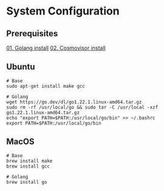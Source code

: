 # System Configuration

## Prerequisites
[01. Golang install](prerequisites/install_golang.md)
[02. Cosmovisor install](prerequisites/install_cosmovisor.md)

## Ubuntu
```
# Base
sudo apt-get install make gcc

# Golang
wget https://go.dev/dl/go1.22.1.linux-amd64.tar.gz
sudo rm -rf /usr/local/go && sudo tar -C /usr/local -xzf go1.22.1.linux-amd64.tar.gz
echo "export PATH=$PATH:/usr/local/go/bin" >> ~/.bashrc
export PATH=$PATH:/usr/local/go/bin

```
 
## MacOS
```
# Base
brew install make
brew install gcc

# Golang
brew install go
```
